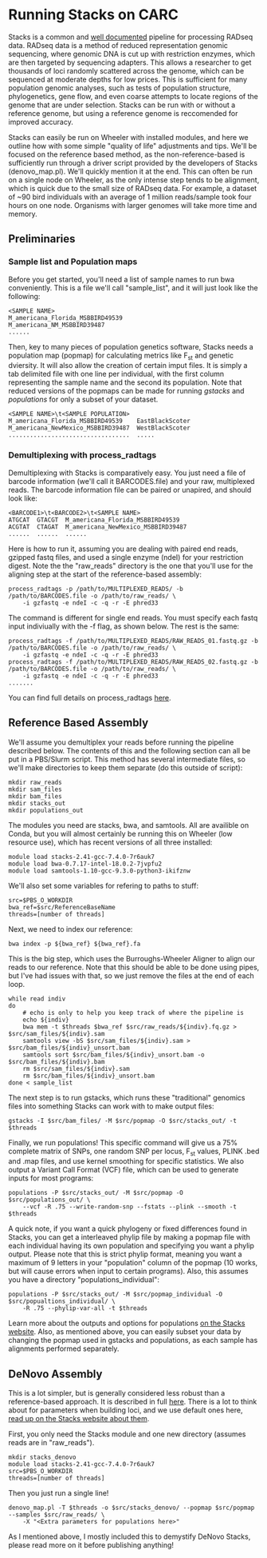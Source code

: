 # Running Stacks on CARC #

Stacks is a common and [well documented](https://catchenlab.life.illinois.edu/stacks/) pipeline for processing RADseq data. RADseq data is a method of reduced representation genomic sequencing, where genomic DNA is cut up with restriction enzymes, which are then targeted by sequencing adapters. This allows a researcher to get thousands of loci randomly scattered across the genome, which can be sequenced at moderate depths for low prices. This is sufficient for many population genomic analyses, such as tests of population structure, phylogenetics, gene flow, and even coarse attempts to locate regions of the genome that are under selection. Stacks can be run with or without a reference genome, but using a reference genome is reccomended for improved accuracy.

Stacks can easily be run on Wheeler with installed modules, and here we outline how with some simple "quality of life" adjustments and tips. We'll be focused on the reference based method, as the non-reference-based is sufficiently run through a driver script provided by the developers of Stacks (denovo_map.pl). We'll quickly mention it at the end. This can often be run on a single node on Wheeler, as the only intense step tends to be alignment, which is quick due to the small size of RADseq data. For example, a dataset of ~90 bird individuals with an average of 1 million reads/sample took four hours on one node. Organisms with larger genomes will take more time and memory.

## Preliminaries ##

### Sample list and Population maps ###

Before you get started, you'll need a list of sample names to run bwa conveniently. This is a file we'll call "sample_list", and it will just look like the following:

	<SAMPLE NAME>
	M_americana_Florida_MSBBIRD49539
	M_americana_NM_MSBBIRD39487
	......

Then, key to many pieces of population genetics software, Stacks needs a population map (popmap) for calculating metrics like F<sub>st</sub> and genetic dviersity. It will also allow the creation of certain imput files. It is simply a tab delimited file with one line per individual, with the first column representing the sample name and the second its population. Note that reduced versions of the popmaps can be made for running _gstacks_ and _populations_ for only a subset of your dataset.

	<SAMPLE NAME>\t<SAMPLE POPULATION>
	M_americana_Florida_MSBBIRD49539	EastBlackScoter
	M_americana_NewMexico_MSBBIRD39487	WestBlackScoter
	..................................	.....

### Demultiplexing with process_radtags ###

Demultiplexing with Stacks is comparatively easy. You just need a file of barcode information (we'll call it BARCODES.file) and your raw, multiplexed reads. The barcode information file can be paired or unapired, and should look like:

	<BARCODE1>\t<BARCODE2>\t<SAMPLE NAME>
	ATGCAT	GTACGT	M_americana_Florida_MSBBIRD49539
	ACGTAT	CTAGAT	M_americana_NewMexico_MSBBIRD39487
	......	......	......

Here is how to run it, assuming you are dealing with paired end reads, gzipped fastq files, and used a single enzyme (ndeI) for your restriction digest. Note the the "raw_reads" directory is the one that you'll use for the aligning step at the start of the reference-based assembly:

	process_radtags -p /path/to/MULTIPLEXED_READS/ -b /path/to/BARCODES.file -o /path/to/raw_reads/ \
		-i gzfastq -e ndeI -c -q -r -E phred33 

The command is different for single end reads. You must specify each fastq input indiviually with the -f flag, as shown below. The rest is the same:

	process_radtags -f /path/to/MULTIPLEXED_READS/RAW_READS_01.fastq.gz -b /path/to/BARCODES.file -o /path/to/raw_reads/ \
		-i gzfastq -e ndeI -c -q -r -E phred33
	process_radtags -f /path/to/MULTIPLEXED_READS/RAW_READS_02.fastq.gz -b /path/to/BARCODES.file -o /path/to/raw_reads/ \
		-i gzfastq -e ndeI -c -q -r -E phred33
	.......

You can find full details on process_radtags [here](https://catchenlab.life.illinois.edu/stacks/comp/process_radtags.php).

## Reference Based Assembly ##

We'll assume you demultiplex your reads before running the pipeline described below. The contents of this and the following section can all be put in a PBS/Slurm script. This method has several intermediate files, so we'll make directories to keep them separate (do this outside of script):

	mkdir raw_reads
	mkdir sam_files
	mkdir bam_files
	mkdir stacks_out
	mkdir populations_out

The modules you need are stacks, bwa, and samtools. All are availible on Conda, but you will almost certainly be running this on Wheeler (low resource use), which has recent versions of all three installed:

	module load stacks-2.41-gcc-7.4.0-7r6auk7
	module load bwa-0.7.17-intel-18.0.2-7jvpfu2
	module load samtools-1.10-gcc-9.3.0-python3-ikifznw

We'll also set some variables for refering to paths to stuff:

	src=$PBS_O_WORKDIR
	bwa_ref=$src/ReferenceBaseName
	threads=[number of threads]

Next, we need to index our reference:

	bwa index -p ${bwa_ref} ${bwa_ref}.fa

This is the big step, which uses the Burroughs-Wheeler Aligner to align our reads to our reference. Note that this should be able to be done using pipes, but I've had issues with that, so we just remove the files at the end of each loop.

	while read indiv
	do
		# echo is only to help you keep track of where the pipeline is
		echo ${indiv}
		bwa mem -t $threads $bwa_ref $src/raw_reads/${indiv}.fq.gz > $src/sam_files/${indiv}.sam
		samtools view -bS $src/sam_files/${indiv}.sam > $src/bam_files/${indiv}_unsort.bam
		samtools sort $src/bam_files/${indiv}_unsort.bam -o $src/bam_files/${indiv}.bam
		rm $src/sam_files/${indiv}.sam
		rm $src/bam_files/${indiv}_unsort.bam
	done < sample_list

The next step is to run gstacks, which runs these "traditional" genomics files into something Stacks can work with to make output files:

	gstacks -I $src/bam_files/ -M $src/popmap -O $src/stacks_out/ -t $threads

Finally, we run populations! This specific command will give us a 75% complete matrix of SNPs, one random SNP per locus, F<sub>st</sub> values, PLINK .bed and .map files, and use kernel smoothing for specific statistics. We also output a Variant Call Format (VCF) file, which can be used to generate inputs for most programs:
	
	populations -P $src/stacks_out/ -M $src/popmap -O $src/populations_out/ \
		--vcf -R .75 --write-random-snp --fstats --plink --smooth -t $threads
	
A quick note, if you want a quick phylogeny or fixed differences found in Stacks, you can get a interleaved phylip file by making a popmap file with each individual having its own population and specifying you want a phylip output. Please note that this is strict phylip format, meaning you want a maximum of 9 letters in your "population" column of the popmap (10 works, but will cause errors when input to certain programs). Also, this assumes you have a directory "populations_individual":

	populations -P $src/stacks_out/ -M $src/popmap_individual -O $src/popualtions_individual/ \
		-R .75 --phylip-var-all -t $threads

Learn more about the outputs and options for populations [on the Stacks website](https://catchenlab.life.illinois.edu/stacks/comp/populations.php). Also, as mentioned above, you can easily subset your data by changing the popmap used in gstacks and populations, as each sample has alignments performed separately.

## DeNovo Assembly ##

This is a lot simpler, but is generally considered less robust than a reference-based approach. It is described in full [here](https://catchenlab.life.illinois.edu/stacks/comp/denovo_map.php). There is a lot to think about for parameters when building loci, and we use default ones here, [read up on the Stacks website about them](https://catchenlab.life.illinois.edu/stacks/param_tut.php).

First, you only need the Stacks module and one new directory (assumes reads are in "raw_reads").

	mkdir stacks_denovo
	module load stacks-2.41-gcc-7.4.0-7r6auk7
	src=$PBS_O_WORKDIR
	threads=[number of threads]

Then you just run a single line!

	denovo_map.pl -T $threads -o $src/stacks_denovo/ --popmap $src/popmap --samples $src/raw_reads/ \
		-X "<Extra parameters for populations here>"

As I mentioned above, I mostly included this to demystify DeNovo Stacks, please read more on it before publishing anything!
